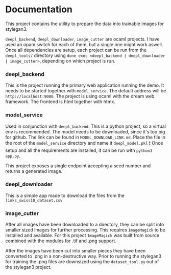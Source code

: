 # Documentation
This project contains the utility to prepare the data into trainable images for stylegan3.

`deepl_backend`, `deepl_downloader`, `image_cutter` are ocaml projects. I have used an opam switch for each of them, but a single one might work aswell.
Once all dependencies are setup, each project can be run from the `deepl_tools/` directory using `dune exec <deepl_backend | deepl_downloader | image_cutter>`, depending on which project is run.

### deepl_backend
This is the project running the primary web application running the demo. It needs to be started together with `model_service`. The default address will be `http://localhost:9000`.
The project is using ocaml with the dream web framework. The frontend is html together with htmx.

### model_service
Used in conjunction with `deepl_backend`. This is a python project, so a virtual env is recommended. 
The model needs to be downloaded, since it's too big for github. The link can be found in `MODEL_DOWNLOAD_LINK.md`. Place the file in the root of the `model_service` directory and name it `deepl_model.pkl` ❗
Once setup and all the requirements are installed, it can be run with `python3 app.py`.

This project exposes a single endpoint accepting a seed number and returns a generated image.

### deepl_downloader
This is a simple app made to download the files from the `links_swiss10_dataset.csv`

### image_cutter
After all images have been downloaded to a directory, they can be split into smaller sized images for further processing. This requires `ImageMagick` to be installed and available. 
For this project `ImageMagick` was built from source combined with the modules for .tif and .png support.

After the images have been cut into smaller pieces they have been converted to .png in a non-destructive way.
Prior to running the stylegan3 for training the .png files are downsized using the `dataset_tool.py` out of the stylegan3 project.
